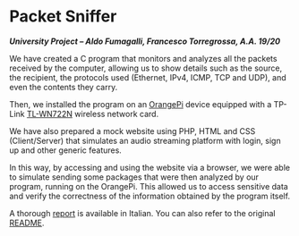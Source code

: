 
# Packet Sniffer
_**University Project – Aldo Fumagalli, Francesco Torregrossa, A.A. 19/20**_

We have created a C program that monitors and analyzes all the packets received by the computer, allowing us to show details such as the source, the recipient, the protocols used (Ethernet, IPv4, ICMP, TCP and UDP), and even the contents they carry.

Then, we installed the program on an [OrangePi](http://www.orangepi.org) device equipped with a TP-Link [TL-WN722N](https://www.tp-link.com/it/home-networking/adapter/tl-wn722n/) wireless network card.

We have also prepared a mock website using PHP, HTML and CSS (Client/Server) that simulates an audio streaming platform with login, sign up and other generic features.

In this way, by accessing and using the website via a browser, we were able to simulate sending some packages that were then analyzed by our program, running on the OrangePi. This allowed us to access sensitive data and verify the correctness of the information obtained by the program itself.

A thorough [report](relazione/Relazione.pdf) is available in Italian. You can also refer to the original [README](README-IT.md).
